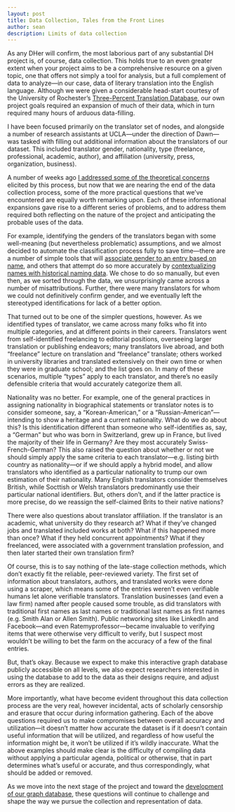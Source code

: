 ```yaml
---
layout: post
title: Data Collection, Tales from the Front Lines
author: sean
description: Limits of data collection 
---
```


As any DHer will confirm, the most laborious part of any substantial DH project is, of course, data collection. This holds true to an even greater extent when your project aims to be a comprehensive resource on a given topic, one that offers not simply a tool for analysis, but a full complement of data to analyze—in our case, data of literary translation into the English language. Although we were given a considerable head-start courtesy of the University of Rochester’s [Three-Percent Translation Database](http://www.rochester.edu/College/translation/threepercent/index.php?s=database), our own project goals required an expansion of much of their data, which in turn required many hours of arduous data-filling.

I have been focused primarily on the translator set of nodes, and alongside a number of research assistants at UCLA—under the direction of Dawn—was tasked with filling out additional information about the translators of our dataset. This included translator gender, nationality, type (freelance, professional, academic, author), and affiliation (university, press, organization, business).

A number of weeks ago [I addressed some of the theoretical concerns](https://translatingnetworks.github.io/2016/08/15/bestofallpossibleworlds/) elicited by this process, but now that we are nearing the end of the data collection process, some of the more practical questions that we’ve encountered are equally worth remarking upon. Each of these informational expansions gave rise to a different series of problems, and to address them required both reflecting on the nature of the project and anticipating the probable uses of the data.

For example, identifying the genders of the translators began with some well-meaning (but nevertheless problematic) assumptions, and we almost decided to automate the classification process fully to save time—there are a number of simple tools that will [associate gender to an entry based on name](https://gender-api.com/), and others that attempt do so more accurately by [contextualizing names with historical naming data](https://cran.r-project.org/web/packages/gender/gender.pdf). We chose to do so manually, but even then, as we sorted through the data, we unsurprisingly came across a number of misattributions. Further, there were many translators for whom we could not definitively confirm gender, and we eventually left the stereotyped identifications for lack of a better option.

That turned out to be one of the simpler questions, however. As we identified types of translator, we came across many folks who fit into multiple categories, and at different points in their careers. Translators went from self-identified freelancing to editorial positions, overseeing larger translation or publishing endeavors; many translators live abroad, and both “freelance” lecture on translation and “freelance” translate; others worked in university libraries and translated extensively on their own time or when they were in graduate school; and the list goes on. In many of these scenarios, multiple “types” apply to each translator, and there’s no easily defensible criteria that would accurately categorize them all.

Nationality was no better. For example, one of the general practices in assigning nationality in biographical statements or translator notes is to consider someone, say, a “Korean-American,” or a “Russian-American”—intending to show a heritage and a current nationality. What do we do about this? Is this identification different than someone who self-identifies as, say, a “German” but who was born in Switzerland, grew up in France, but lived the majority of their life in Germany? Are they most accurately Swiss-French-German? This also raised the question about whether or not we should simply apply the same criteria to each translator—e.g. listing birth country as nationality—or if we should apply a hybrid model, and allow translators who identified as a particular nationality to trump our own estimation of their nationality. Many English translators consider themselves British, while Socttish or Welsh translators predominantly use their particular national identifiers. But, others don’t, and if the latter practice is more precise, do we reassign the self-claimed Brits to their native nations?

There were also questions about translator affiliation. If the translator is an academic, what university do they research at? What if they’ve changed jobs and translated included works at both? What if this happened more than once? What if they held concurrent appointments? What if they freelanced, were associated with a government translation profession, and then later started their own translation firm?

Of course, this is to say nothing of the late-stage collection methods, which don’t exactly fit the reliable, peer-reviewed variety. The first set of information about translators, authors, and translated works were done using a scraper, which means some of the entries weren’t even verifiable humans let alone verifiable translators. Translation businesses (and even a law firm) named after people caused some trouble, as did translators with traditional first names as last names or traditional last names as first names (e.g. Smith Alan or Allen Smith). Public networking sites like LinkedIn and Facebook—and even Ratemyprofessor—became invaluable to verifying items that were otherwise very difficult to verify, but I suspect most wouldn’t be willing to bet the farm on the accuracy of a few of the final entries.

But, that’s okay. Because we expect to make this interactive graph database publicly accessible on all levels, we also expect researchers interested in using the database to add to the data as their designs require, and adjust errors as they are realized.

More importantly, what have become evident throughout this data collection process are the very real, however incidental, acts of scholarly censorship and erasure that occur during information gathering. Each of the above questions required us to make compromises between overall accuracy and utilization—it doesn’t matter how accurate the dataset is if it doesn’t contain useful information that will be utilized, and regardless of how useful the information might be, it won’t be utilized if it’s wildly inaccurate. What the above examples should make clear is the difficulty of compiling data without applying a particular agenda, political or otherwise, that in part determines what’s useful or accurate, and thus correspondingly, what should be added or removed.

As we move into the next stage of the project and toward the [development of our graph database](https://translatingnetworks.github.io/2016/08/26/sharp2016/), these questions will continue to challenge and shape the way we pursue the collection and representation of data.
